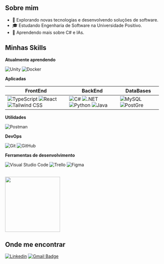 ## Sobre mim

- 🤔 Explorando novas tecnologias e desenvolvendo soluções de software.
- 🎓 Estudando Engenharia de Software na Universidade Positivo.
- 🌱 Aprendendo mais sobre C# e IAs.


## Minhas Skills
**Atualmente aprendendo**

![Unity](https://img.shields.io/badge/Unity-100000?style=for-the-badge&logo=unity&logoColor=white)
![Docker](https://img.shields.io/badge/Docker-2496ED?style=for-the-badge&logo=docker&logoColor=white)


**Aplicadas**

| FrontEnd | BackEnd | DataBases |
| -------- | -------- | ---------- |
| ![TypeScript](https://img.shields.io/badge/TypeScript-007ACC?style=for-the-badge&logo=typescript&logoColor=white) ![React](https://img.shields.io/badge/React-20232A?style=for-the-badge&logo=react&logoColor=61DAFB) ![Tailwind CSS](https://img.shields.io/badge/Tailwind_CSS-38B2AC?style=for-the-badge&logo=tailwind-css&logoColor=white) | ![C#](https://img.shields.io/badge/C%23-239120?style=for-the-badge&logo=c-sharp&logoColor=white)  ![.NET](	https://img.shields.io/badge/.NET-5C2D91?style=for-the-badge&logo=.net&logoColor=white) ![Python](https://img.shields.io/badge/Python-3776AB?style=for-the-badge&logo=python&logoColor=white) ![Java](https://img.shields.io/badge/Java-ED8B00?style=for-the-badge&logo=java&logoColor=white) | ![MySQL](https://img.shields.io/badge/MySQL-00000F?style=for-the-badge&logo=mysql&logoColor=white) ![PostGre](https://img.shields.io/badge/PostgreSQL-316192?style=for-the-badge&logo=postgresql&logoColor=white) | 


**Utilidades**

![Postman](https://img.shields.io/badge/-Postman-333333?style=flat&logo=postman)

**DevOps**

![Git](https://img.shields.io/badge/-Git-333333?style=flat&logo=git)
![GitHub](https://img.shields.io/badge/-GitHub-333333?style=flat&logo=github)

**Ferramentas de desenvolvimento**

![Visual Studio Code](https://img.shields.io/badge/-Visual%20Studio%20Code-333333?style=flat&logo=visual-studio-code&logoColor=007ACC)
![Trello](https://img.shields.io/badge/-Trello-333333?style=flat&logo=trello&logoColor=007ACC)
![Figma](https://img.shields.io/badge/-Figma-333333?style=flat&logo=figma&logoColor=007ACC)

<br/>

<a href="https://github.com/JoaoPauloClass" title="Perfil do João">
  <img height="180em" src="https://github-readme-stats.vercel.app/api?username=JoaoPauloClass&theme=dracula&show_icons=true" />
</a>

## Onde me encontrar

[![Linkedin](https://img.shields.io/badge/-JoaoPauloClass-blue?style=flat-square&logo=Linkedin&logoColor=white&link=https://www.linkedin.com/in/joaopauloclass/)](https://www.linkedin.com/in/joaopauloclass/)
[![Gmail Badge](https://img.shields.io/badge/-joaopclass@gmail.com-006bed?style=flat-square&logo=Gmail&logoColor=white&link=mailto:joaopclass@gmail.com)](mailto:joaopclass@gmail.com)
